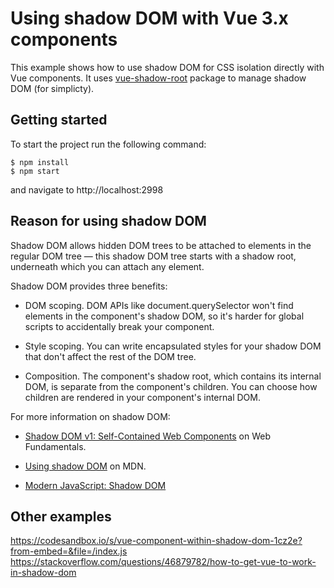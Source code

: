 # Using shadow DOM with Vue 3.x components

This example shows how to use shadow DOM for CSS isolation directly with Vue components. It uses [vue-shadow-root](https://www.npmjs.com/package/vue-shadow-dom) package to manage shadow DOM (for simplicty).

## Getting started

To start the project run the following command:

```
$ npm install
$ npm start
```

and navigate to http://localhost:2998

## Reason for using shadow DOM

Shadow DOM allows hidden DOM trees to be attached to elements in the regular DOM tree — this shadow DOM tree starts with a shadow root, underneath which you can attach any element.

Shadow DOM provides three benefits:

- DOM scoping. DOM APIs like document.querySelector won't find elements in the component's shadow DOM, so it's harder for global scripts to accidentally break your component.

- Style scoping. You can write encapsulated styles for your shadow DOM that don't affect the rest of the DOM tree.

- Composition. The component's shadow root, which contains its internal DOM, is separate from the component's children. You can choose how children are rendered in your component's internal DOM.

For more information on shadow DOM:

- [Shadow DOM v1: Self-Contained Web Components](https://developers.google.com/web/fundamentals/web-components/shadowdom) on Web Fundamentals.

- [Using shadow DOM](https://developer.mozilla.org/en-US/docs/Web/Web_Components/Using_shadow_DOM) on MDN.

- [Modern JavaScript: Shadow DOM](https://www.oreilly.com/library/view/modern-javascript/9781491971420/ch05.html)

## Other examples

https://codesandbox.io/s/vue-component-within-shadow-dom-1cz2e?from-embed=&file=/index.js
https://stackoverflow.com/questions/46879782/how-to-get-vue-to-work-in-shadow-dom
